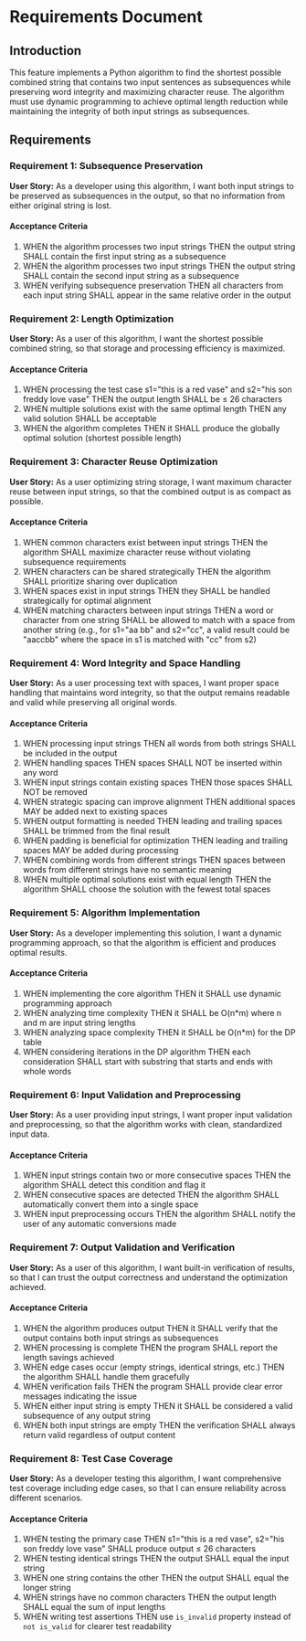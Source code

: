 # Requirements Document

## Introduction

This feature implements a Python algorithm to find the shortest possible combined string that contains two input sentences as subsequences while preserving word integrity and maximizing character reuse. The algorithm must use dynamic programming to achieve optimal length reduction while maintaining the integrity of both input strings as subsequences.

## Requirements

### Requirement 1: Subsequence Preservation

**User Story:** As a developer using this algorithm, I want both input strings to be preserved as subsequences in the output, so that no information from either original string is lost.

#### Acceptance Criteria

1. WHEN the algorithm processes two input strings THEN the output string SHALL contain the first input string as a subsequence
2. WHEN the algorithm processes two input strings THEN the output string SHALL contain the second input string as a subsequence
3. WHEN verifying subsequence preservation THEN all characters from each input string SHALL appear in the same relative order in the output

### Requirement 2: Length Optimization

**User Story:** As a user of this algorithm, I want the shortest possible combined string, so that storage and processing efficiency is maximized.

#### Acceptance Criteria

1. WHEN processing the test case s1="this is a red vase" and s2="his son freddy love vase" THEN the output length SHALL be ≤ 26 characters
2. WHEN multiple solutions exist with the same optimal length THEN any valid solution SHALL be acceptable
3. WHEN the algorithm completes THEN it SHALL produce the globally optimal solution (shortest possible length)

### Requirement 3: Character Reuse Optimization

**User Story:** As a user optimizing string storage, I want maximum character reuse between input strings, so that the combined output is as compact as possible.

#### Acceptance Criteria

1. WHEN common characters exist between input strings THEN the algorithm SHALL maximize character reuse without violating subsequence requirements
2. WHEN characters can be shared strategically THEN the algorithm SHALL prioritize sharing over duplication
3. WHEN spaces exist in input strings THEN they SHALL be handled strategically for optimal alignment
4. WHEN matching characters between input strings THEN a word or character from one string SHALL be allowed to match with a space from another string (e.g., for s1="aa bb" and s2="cc", a valid result could be "aaccbb" where the space in s1 is matched with "cc" from s2)

### Requirement 4: Word Integrity and Space Handling

**User Story:** As a user processing text with spaces, I want proper space handling that maintains word integrity, so that the output remains readable and valid while preserving all original words.

#### Acceptance Criteria

1. WHEN processing input strings THEN all words from both strings SHALL be included in the output
2. WHEN handling spaces THEN spaces SHALL NOT be inserted within any word
3. WHEN input strings contain existing spaces THEN those spaces SHALL NOT be removed
4. WHEN strategic spacing can improve alignment THEN additional spaces MAY be added next to existing spaces
5. WHEN output formatting is needed THEN leading and trailing spaces SHALL be trimmed from the final result
6. WHEN padding is beneficial for optimization THEN leading and trailing spaces MAY be added during processing
7. WHEN combining words from different strings THEN spaces between words from different strings have no semantic meaning
8. WHEN multiple optimal solutions exist with equal length THEN the algorithm SHALL choose the solution with the fewest total spaces

### Requirement 5: Algorithm Implementation

**User Story:** As a developer implementing this solution, I want a dynamic programming approach, so that the algorithm is efficient and produces optimal results.

#### Acceptance Criteria

1. WHEN implementing the core algorithm THEN it SHALL use dynamic programming approach
2. WHEN analyzing time complexity THEN it SHALL be O(n*m) where n and m are input string lengths
3. WHEN analyzing space complexity THEN it SHALL be O(n*m) for the DP table
4. WHEN considering iterations in the DP algorithm THEN each consideration SHALL start with substring that starts and ends with whole words

### Requirement 6: Input Validation and Preprocessing

**User Story:** As a user providing input strings, I want proper input validation and preprocessing, so that the algorithm works with clean, standardized input data.

#### Acceptance Criteria

1. WHEN input strings contain two or more consecutive spaces THEN the algorithm SHALL detect this condition and flag it
2. WHEN consecutive spaces are detected THEN the algorithm SHALL automatically convert them into a single space
3. WHEN input preprocessing occurs THEN the algorithm SHALL notify the user of any automatic conversions made

### Requirement 7: Output Validation and Verification

**User Story:** As a user of this algorithm, I want built-in verification of results, so that I can trust the output correctness and understand the optimization achieved.

#### Acceptance Criteria

1. WHEN the algorithm produces output THEN it SHALL verify that the output contains both input strings as subsequences
2. WHEN processing is complete THEN the program SHALL report the length savings achieved
3. WHEN edge cases occur (empty strings, identical strings, etc.) THEN the algorithm SHALL handle them gracefully
4. WHEN verification fails THEN the program SHALL provide clear error messages indicating the issue
5. WHEN either input string is empty THEN it SHALL be considered a valid subsequence of any output string
6. WHEN both input strings are empty THEN the verification SHALL always return valid regardless of output content

### Requirement 8: Test Case Coverage

**User Story:** As a developer testing this algorithm, I want comprehensive test coverage including edge cases, so that I can ensure reliability across different scenarios.

#### Acceptance Criteria

1. WHEN testing the primary case THEN s1="this is a red vase", s2="his son freddy love vase" SHALL produce output ≤ 26 characters
2. WHEN testing identical strings THEN the output SHALL equal the input string
3. WHEN one string contains the other THEN the output SHALL equal the longer string
4. WHEN strings have no common characters THEN the output length SHALL equal the sum of input lengths
5. WHEN writing test assertions THEN use `is_invalid` property instead of `not is_valid` for clearer test readability
